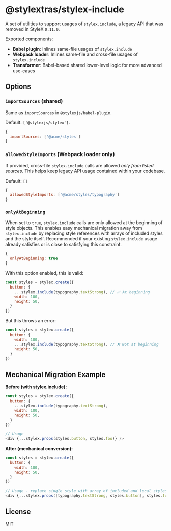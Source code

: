 # @stylextras/stylex-include

A set of utilities to support usages of `stylex.include`, a legacy API that was removed in StyleX `0.11.0`.

Exported components:
- **Babel plugin**: Inlines same-file usages of `stylex.include`
- **Webpack loader**: Inlines same-file and cross-file usages of `stylex.include`
- **Transformer**: Babel-based shared lower-level logic for more advanced use-cases

## Options

### `importSources` (shared)

Same as `importSources` in `@stylexjs/babel-plugin`. 

Default: `['@stylexjs/stylex']`.

```javascript
{
  importSources: ['@acme/styles']
}
```

### `allowedStyleImports` (Webpack loader only)

If provided, cross-file `stylex.include` calls are allowed *only from listed sources*. This helps keep legacy API usage contained within your codebase. 

Default: `[]`

```javascript
{
  allowedStyleImports: ['@acme/styles/typography']
}
```

### `onlyAtBeginning`

When set to `true`, `stylex.include` calls are only allowed at the beginning of style objects. This enables easy mechanical migration away from `stylex.include` by replacing style references with arrays of included styles and the style itself. Recommended if your existing `stylex.include` usage already satisfies or is close to satisfying this constraint.

```javascript
{
  onlyAtBeginning: true
}
```

With this option enabled, this is valid:

```javascript
const styles = stylex.create({
  button: {
    ...stylex.include(typography.textStrong), // ✅ At beginning
    width: 100,
    height: 50,
  }
})
```

But this throws an error:

```javascript
const styles = stylex.create({
  button: {
    width: 100,
    ...stylex.include(typography.textStrong), // ❌ Not at beginning
    height: 50,
  }
})
```

## Mechanical Migration Example

**Before (with stylex.include):**
```javascript
const styles = stylex.create({
  button: {
    ...stylex.include(typography.textStrong),
    width: 100,
    height: 50,
  }
})

// Usage
<div {...stylex.props(styles.button, styles.foo)} />
```

**After (mechanical conversion):**
```javascript
const styles = stylex.create({
  button: {
    width: 100,
    height: 50,
  }
})

// Usage - replace single style with array of included and local styles
<div {...stylex.props([typography.textStrong, styles.button], styles.foo)} />
```

## License

MIT 